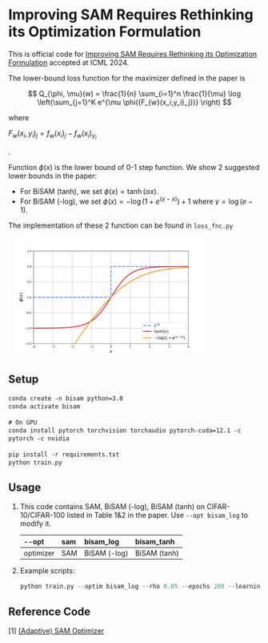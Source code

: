 # Improving SAM Requires Rethinking its Optimization Formulation

This is official code for [Improving SAM Requires Rethinking its Optimization Formulation]() accepted at ICML 2024.

The lower-bound loss function for the maximizer defined in the paper is

$$  Q_{\phi, \mu}(w) = 
    \frac{1}{n} \sum_{i=1}^n \frac{1}{\mu} \log \left(\sum_{j=1}^K e^{\mu \phi({F_{w}(x_i,y_i)_j})} \right) 
$$

where <p>$F_{w} (x_i, y_i)_j = f_{w} (x_i)_{j} - f_{w} (x_i)_{y_i}$</p>.

Function $\phi(x)$ is the lower bound of 0-1 step function. We show 2 suggested lower bounds in the paper:
- For BiSAM (tanh), we set $\phi(x)=\tanh(\alpha x)$.
- For BiSAM (-log), we set $\phi(x) = -\log(1 + e^{(\gamma-x)}) + 1$ where $\gamma=\log(e-1)$.

The implementation of these 2 function can be found in `loss_fnc.py`

<!-- ![Plot of lower bounds.](./figs/tanh_softplus.png) -->

<img src="./figs/tanh_softplus.png" width="400">

## Setup

```
conda create -n bisam python=3.8
conda activate bisam

# On GPU
conda install pytorch torchvision torchaudio pytorch-cuda=12.1 -c pytorch -c nvidia

pip install -r requirements.txt
python train.py
```


## Usage

1. This code contains SAM, BiSAM (-log), BiSAM (tanh) on CIFAR-10/CIFAR-100 listed in Table 1&2 in the paper. Use `--opt bisam_log` to modify it.

    | --opt     | sam    | bisam_log     | bisam_tanh | 
    |-----------|--------|--------|--------|
    | optimizer | SAM    | BiSAM (-log)     | BiSAM (tanh)    | 
 

2. Example scripts:

    ```python
    python train.py --optim bisam_log --rho 0.05 --epochs 200 --learning_rate 0.1 --model resnet56 --dataset cifar10
    ```


<!-- ## Citation -->
<!-- ```
@inproceedings{pethick2023stable,
  title={Stable Nonconvex-Nonconcave Training via Linear Interpolation},
  author={Pethick, Thomas and Xie, Wanyun and Cevher, Volkan},
  booktitle={Advances in Neural Information Processing Systems (NeurIPS)},
  year={2023}
}
``` -->

## Reference Code
[1] [(Adaptive) SAM Optimizer](https://github.com/davda54/sam/tree/main)
